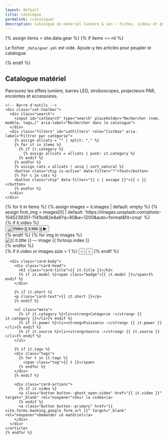 ```yaml
---
layout: default
title: Catalogue
permalink: /catalogue/
description: Catalogue du matériel lumière & son — fiches, vidéos et photos.
---
```


{% assign items = site.data.gear %}
{% if items == nil %}
<div class="container">
  <p class="muted">Le fichier <code>_data/gear.yml</code> est vide. Ajoute-y tes articles pour peupler le catalogue.</p>
</div>
{% endif %}

<section class="catalogue-hero">
  <div class="container">
    <h1>Catalogue matériel</h1>
    <p class="muted">Parcourez les effets lumière, barres LED, stroboscopes, projecteurs PAR, enceintes et accessoires.</p>

    <!-- Barre d'outils -->
    <div class="cat-toolbar">
      <div class="search">
        <input id="catSearch" type="search" placeholder="Rechercher (nom, modèle, tags…)" aria-label="Rechercher dans le catalogue">
      </div>
      <div class="filters" id="catFilters" role="listbox" aria-label="Filtrer par catégorie">
        {% assign allcats = "" | split: "," %}
        {% for it in items %}
          {% if it.category %}
            {% assign allcats = allcats | push: it.category %}
          {% endif %}
        {% endfor %}
        {% assign cats = allcats | uniq | sort_natural %}
        <button class="chip is-active" data-filter="*">Tout</button>
        {% for c in cats %}
        <button class="chip" data-filter="{{ c | escape }}">{{ c }}</button>
        {% endfor %}
      </div>
    </div>
  </div>
</section>

<section class="catalogue-grid">
  <div class="container" id="catGrid" data-empty="Aucun résultat. Essayez un autre mot-clé ou filtre.">
    {% for it in items %}
    {% assign images = it.images | default: empty %}
    {% assign first_img = images[0] | default: 'https://images.unsplash.com/photo-1545239351-1141bd82e8a6?q=80&w=1200&auto=format&fit=crop' %}
    <article class="card" data-title="{{ it.title | downcase }}" data-model="{{ it.model | downcase }}" data-tags="{{ it.tags | join: ' ' | downcase }}" data-category="{{ it.category | downcase }}">
      <div class="card-media">
        <div class="carousel" data-index="0">
          <div class="carousel-track">
            {% if it.video %}
            <div class="slide">
              <button class="video-thumb" data-youtube="{{ it.video | replace: 'watch?v=', 'embed/' | replace: 'youtu.be/', 'www.youtube.com/embed/' }}" aria-label="Lire la vidéo">
                <img src="https://img.youtube.com/vi/{{ it.video | split: 'v=' | last | split: '&' | first | split: '/' | last }}/hqdefault.jpg" alt="Vidéo {{ it.title }}">
                <span class="play">▶</span>
              </button>
            </div>
            {% endif %}
            {% for img in images %}
            <div class="slide">
              <img loading="lazy" src="{{ img }}" alt="{{ it.title }} — image {{ forloop.index }}">
            </div>
            {% endfor %}
          </div>
          {% if it.video or images.size > 1 %}
          <button class="carousel-nav prev" aria-label="Image précédente">‹</button>
          <button class="carousel-nav next" aria-label="Image suivante">›</button>
          {% endif %}
        </div>
      </div>

      <div class="card-body">
        <div class="card-head">
          <h3 class="card-title">{{ it.title }}</h3>
          {% if it.model %}<span class="badge">{{ it.model }}</span>{% endif %}
        </div>

        {% if it.short %}
        <p class="card-text">{{ it.short }}</p>
        {% endif %}

        <ul class="meta">
          {% if it.category %}<li><strong>Catégorie :</strong> {{ it.category }}</li>{% endif %}
          {% if it.power %}<li><strong>Puissance :</strong> {{ it.power }}</li>{% endif %}
          {% if it.source %}<li><strong>Source :</strong> {{ it.source }}</li>{% endif %}
        </ul>

        {% if it.tags %}
        <div class="tags">
          {% for t in it.tags %}
            <span class="tag">{{ t }}</span>
          {% endfor %}
        </div>
        {% endif %}

        <div class="card-actions">
          {% if it.video %}
          <a class="button button--ghost open-video" href="{{ it.video }}" target="_blank" rel="noopener">Voir la vidéo</a>
          {% endif %}
          <a class="button button--primary" href="{{ site.forms.booking_google_form_url }}" target="_blank" rel="noopener">Demander ce matériel</a>
        </div>
      </div>
    </article>
    {% endfor %}
  </div>
</section>

<!-- Dialog vidéo (lazy YouTube) -->
<dialog id="ytDialog" class="yt-dialog" aria-label="Lecture vidéo" inert>
  <button class="yt-close" aria-label="Fermer">×</button>
  <div class="yt-frame-wrap" role="document">
    <iframe id="ytFrame" title="YouTube" loading="lazy" allow="accelerometer; autoplay; clipboard-write; encrypted-media; gyroscope; picture-in-picture; web-share" allowfullscreen></iframe>
  </div>
</dialog>

